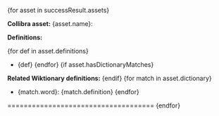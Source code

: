 {for asset in successResult.assets}


**Collibra asset:** {asset.name}:


**Definitions:**


{for def in asset.definitions}
- {def}
{endfor}
{if asset.hasDictionaryMatches}


**Related Wiktionary definitions:**
{endif}
{for match in asset.dictionary}


- {match.word}: {match.definition}
{endfor}


====================================
{endfor}